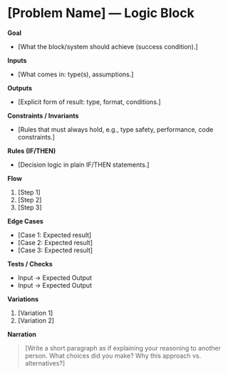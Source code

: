 # [Problem Name] — Logic Block

**Goal**  
- [What the block/system should achieve (success condition).]  

**Inputs**  
- [What comes in: type(s), assumptions.]  

**Outputs**  
- [Explicit form of result: type, format, conditions.]  

**Constraints / Invariants**  
- [Rules that must always hold, e.g., type safety, performance, code constraints.]  

**Rules (IF/THEN)**  
- [Decision logic in plain IF/THEN statements.]  

**Flow**  
1. [Step 1]  
2. [Step 2]  
3. [Step 3]  

**Edge Cases**  
- [Case 1: Expected result]  
- [Case 2: Expected result]  
- [Case 3: Expected result]  

**Tests / Checks**  
- Input → Expected Output  
- Input → Expected Output  

**Variations**  
1. [Variation 1]  
2. [Variation 2]  

**Narration**  
> [Write a short paragraph as if explaining your reasoning to another person.
   What choices did you make? Why this approach vs. alternatives?]
